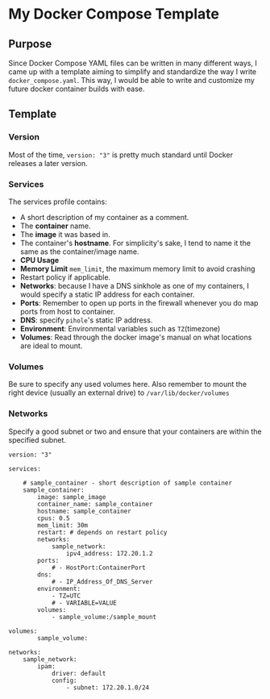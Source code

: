 # My Docker Compose Template
## Purpose
Since Docker Compose YAML files can be written in many different ways, I came up with a template aiming to simplify and standardize the way I write `docker_compose.yaml`. This way, I would be able to write and customize my future docker container builds with ease.
## Template
### Version
Most of the time, `version: "3"` is pretty much standard until Docker releases a later version.
### Services
The services profile contains:
* A short description of my container as a comment.
* The **container** name.
* The **image** it was based in.
* The container's **hostname**. For simplicity's sake, I tend to name it the same as the container/image name.
* **CPU Usage**
* **Memory Limit** `mem_limit`, the maximum memory limit to avoid crashing
* Restart policy if applicable.
* **Networks**: because I have a DNS sinkhole as one of my containers, I would specify a static IP address for each container.
* **Ports**: Remember to open up ports in the firewall whenever you do map ports from host to container.
* **DNS**: specify `pihole`'s static IP address.
* **Environment**:  Environmental variables such as `TZ`(timezone)
* **Volumes**: Read through the docker image's manual on what locations are ideal to mount.
### Volumes
Be sure to specify any used volumes here. Also remember to mount the right device (usually an external drive) to `/var/lib/docker/volumes`
### Networks
Specify a good subnet or two and ensure that your containers are within the specified subnet.

```
version: "3"

services:
	
	# sample_container - short description of sample container
	sample_container:
		image: sample_image
		container_name: sample_container
		hostname: sample_container
        cpus: 0.5
        mem_limit: 30m
		restart: # depends on restart policy
		networks:
			sample_network:
				ipv4_address: 172.20.1.2
		ports:
			# - HostPort:ContainerPort
		dns:
			# - IP_Address_Of_DNS_Server
		environment:
			- TZ=UTC
			# - VARIABLE=VALUE
		volumes:
			- sample_volume:/sample_mount
	
volumes:
		sample_volume:

networks:
	sample_network:
		ipam:
			driver: default
			config:
				- subnet: 172.20.1.0/24
```
